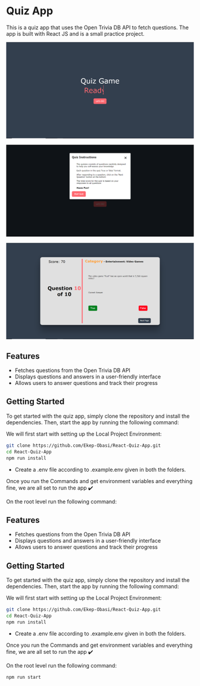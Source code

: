 # Quiz App

This is a quiz app that uses the Open Trivia DB API to fetch questions. The app is built with React JS and is a small practice project.

[![QuizApp](./assets/preview.PNG)](https://github.com/Ekep-Obasi/React-Quiz-App)

[![QuizApp](./assets/preview1.PNG)](https://github.com/Ekep-Obasi/React-Quiz-App)

[![QuizApp](./assets/preview2.PNG)](https://github.com/Ekep-Obasi/React-Quiz-App)


## Features

* Fetches questions from the Open Trivia DB API
* Displays questions and answers in a user-friendly interface
* Allows users to answer questions and track their progress

## Getting Started

To get started with the quiz app, simply clone the repository and install the dependencies. Then, start the app by running the following command:

We will first start with setting up the Local Project Environment:

```sh
git clone https://github.com/Ekep-Obasi/React-Quiz-App.git
cd React-Quiz-App
npm run install
```

 - Create a .env file  according to .example.env given in both the folders.

Once you run the Commands and get environment variables and everything fine, we are all set to run the app ✔️

On the root level run the following command:

## Features

* Fetches questions from the Open Trivia DB API
* Displays questions and answers in a user-friendly interface
* Allows users to answer questions and track their progress

## Getting Started

To get started with the quiz app, simply clone the repository and install the dependencies. Then, start the app by running the following command:

We will first start with setting up the Local Project Environment:

```sh
git clone https://github.com/Ekep-Obasi/React-Quiz-App.git
cd React-Quiz-App
npm run install
```

 - Create a .env file  according to .example.env given in both the folders.

Once you run the Commands and get environment variables and everything fine, we are all set to run the app ✔️

On the root level run the following command:

```sh
npm run start
```